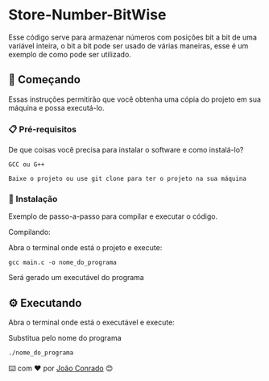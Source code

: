 # Store-Number-BitWise

Esse código serve para armazenar números com posições bit a bit de uma variável inteira, o bit a bit pode ser usado de várias maneiras, esse é um exemplo de como pode ser utilizado.

## 🚀 Começando

Essas instruções permitirão que você obtenha uma cópia do projeto em sua máquina e possa executá-lo.

### 📋 Pré-requisitos

De que coisas você precisa para instalar o software e como instalá-lo?

```
GCC ou G++

Baixe o projeto ou use git clone para ter o projeto na sua máquina
```

### 🔧 Instalação

Exemplo de passo-a-passo para compilar e executar o código.

Compilando:

Abra o terminal onde está o projeto e execute:
```
gcc main.c -o nome_do_programa
```
Será gerado um executável do programa

## ⚙️ Executando

Abra o terminal onde está o executável e execute:

Substitua pelo nome do programa
```
./nome_do_programa
```

⌨️ com ❤️ por [João Conrado](https://gist.github.com/JoaoCarlosConrado) 😊

